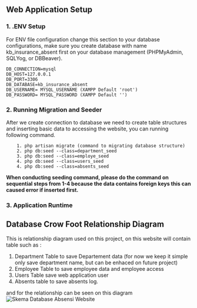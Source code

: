 ## Web Application Setup
### 1. .ENV Setup 
For ENV file configuration change this section to your database configurations, make sure you create database with name kb_insurance_absent first on your database management (PHPMyAdmin, SQLYog, or DBBeaver).

``` 
DB_CONNECTION=mysql
DB_HOST=127.0.0.1
DB_PORT=3306
DB_DATABASE=kb_insurance_absent
DB_USERNAME= MYSQL_USERNAME (XAMPP Default 'root')
DB_PASSWORD= MYSQL_PASSWORD (XAMPP Default '')
```

### 2. Running Migration and Seeder

After we create connection to database we need to create table structures and inserting basic data to accessing the website, you can running following command. 

```
    1. php artisan migrate (command to migrating database structure)
    2. php db:seed --class=department_seed
    3. php db:seed --class=employe_seed
    4. php db:seed --class=users_seed
    4. php db:seed --class=absents_seed
```

**When conducting seeding command, please do the command on sequential steps from 1-4 because the data contains foreign keys this can caused error if inserted first.**

### 3. Application Runtime

## Database Crow Foot Relationship Diagram

This is relationship diagram used on this project, on this website will contain table such as :
 
1. Department Table to save Departement data (for now we keep it simple only save department name, but can be enhaced on future project)
2. Employee Table to save employee data and employee access
3. Users Table save web application user 
4. Absents table to save absents log. 

and for the relationship can be seen on this diagram 
![Skema Database Absensi Website](https://user-images.githubusercontent.com/58820833/199228900-854e8a21-62ca-4ec9-a660-1f4de3fdd91c.png)
